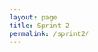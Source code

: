 ```yaml
---
layout: page
title: Sprint 2 
permalink: /sprint2/
---
```

<html lang="en">
<head>
    <meta charset="UTF-8">
    <meta name="viewport" content="width=device-width, initial-scale=1.0">
    <title>Part 1 - Fundamentals</title>
    <style>
        nav {
            overflow-x: auto; /* Allow horizontal scrolling */
            white-space: nowrap; /* Prevent buttons from wrapping to a new line */
            background-color: #15935d;
        }

        nav ul {
            list-style-type: none;
            margin: 0;
            padding: 0;
            display: inline-block;
        }

        nav li {
            display: inline-block;
            margin: 0 10px;
        }

        nav li a {
            display: inline-block;
            color: white;
            text-align: center;
            padding: 10px 20px;
            text-decoration: none;
            transition: all 0.3s ease;
            font-weight: bold;
            background-color: #2980b9;
            border-radius: 5px;
            border: none;
            cursor: pointer;
        }

        nav li a:hover {
            background-color: #155f91;
            transform: scale(1.1);
        }

        /* Add custom scrollbar for navigation */
        nav::-webkit-scrollbar {
            height: 8px;
        }

        nav::-webkit-scrollbar-track {
            background: #f1f1f1;
        }

        nav::-webkit-scrollbar-thumb {
            background: #888;
            border-radius: 5px;
        }

        nav::-webkit-scrollbar-thumb:hover {
            background: #555;
        }

        /* General page styling */
        h1 {
            color: #2c3e50;
            text-align: center;
            margin-top: 20px;
        }

        .container {
            background-color: white;
            padding: 20px;
            border-radius: 8px;
            box-shadow: 0px 4px 8px rgba(0, 0, 0, 0.1);
            margin: 20px auto;
            width: 80%;
            max-width: 800px;
        }

        h2 {
            color: #2980b9;
            font-size: 24px;
            margin-top: 20px;
        }

        p {
            font-size: 1.1em;
            line-height: 1.6;
        }

        ul {
            list-style-type: disc;
            padding-left: 20px;
        }

        li {
            margin-bottom: 10px;
            font-size: 1.1em;
        }
    </style>
</head>

<body>

<nav>
    <ul>
        <li><a href="https://nighthawkcoders.github.io/portfolio_2025/csp/big-idea/p3/fundamentals">Period 3 Lessons</a></li>
        <li><a href="https://docs.google.com/spreadsheets/d/1eHGWIXPmFyhhdkjCYhULZZxweWrCLLZLY0NlReUTi7c/edit?gid=0#gid=0">Period 3 Schedule</a></li>
        <li><a href="https://nighthawkcoders.github.io/portfolio_2025/csp/big-idea/p3/3-2/">3.2 Lesson</a></li>
        <li><a href="https://docs.google.com/spreadsheets/d/14h1omXeuwfE-chlK-InGmzPGwLkhnY1mPBVatxFL13c/edit?usp=sharing">3.2 Grades</a></li>
        <li><a href="https://nighthawkcoders.github.io/portfolio_2025/csse/javascript/fundamentals/for-loops/">JavaScript For Loops and Sprites</a></li>
        <li><a href="https://gabrielac07.github.io/gabi_2025/hacks-3.1-3.4/">3.1 and 3.4 Hacks</a></li>
        <li><a href="https://gabrielac07.github.io/gabi_2025/hacks-3.3-3.5/">3.3 and 3.5 Hacks</a></li>
        <li><a href="https://gabrielac07.github.io/gabi_2025/hacks-3.6-3.7/">3.6 and 3.7 Hacks</a></li>
        <li><a href="https://gabrielac07.github.io/gabi_2025/hacks-3.8/">3.8 Hacks</a></li>
        <li><a href="https://gabrielac07.github.io/gabi_2025/hacks-3.10/">3.10 Hacks</a></li>
        <li><a href="https://gabrielac07.github.io/gabi_2025/hacks-final/">Final Hacks</a></li>
    </ul>
</nav>

<h1>Part 1 - Fundamentals</h1>

<div class="container">
    <h2>This Unit Overview</h2>
    <p>In this unit, I learned about the foundational concepts of programming, which are crucial for understanding how to develop and think about algorithms and logic in coding. Here are the key topics that were presented:</p>

    <ul>
        <li><strong>3.1 Variables:</strong> Learn about variables, which are used to store data that can be reused and manipulated throughout the program.</li>
        <li><strong>3.2 Data Abstraction:</strong> Data abstraction involves using variables and data structures to manage and simplify the complexity of programs.</li>
        <li><strong>3.3 Mathematical Expressions:</strong> Understand how to use operators and expressions to perform calculations and manipulate data.</li>
        <li><strong>3.4 Strings:</strong> Learn about string data types and how to manipulate text within your programs.</li>
        <li><strong>3.5 Booleans:</strong> Dive into Boolean logic, which helps make decisions in your code using true or false values.</li>
        <li><strong>3.6 Conditionals:</strong> Explore conditionals, which allow your program to make decisions based on specific criteria.</li>
        <li><strong>3.7 Nested Conditionals:</strong> Learn how to use conditionals inside other conditionals to handle more complex decision-making.</li>
        <li><strong>3.8 Iteration:</strong> Understand loops and iteration, which allow for repetitive tasks to be automated and executed multiple times.</li>
        <li><strong>3.10 Lists:</strong> Study how to use lists (arrays) to store and manage collections of data within your program.</li>
    </ul>
</div>

</body>
</html>
